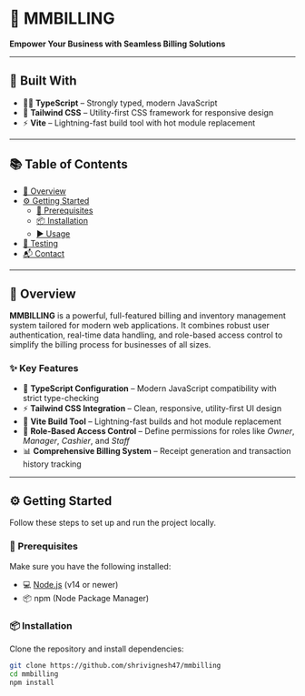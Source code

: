 # 💼 MMBILLING  
**Empower Your Business with Seamless Billing Solutions**

---

## 🚀 Built With

- 🧑‍💻 **TypeScript** – Strongly typed, modern JavaScript
- 🎨 **Tailwind CSS** – Utility-first CSS framework for responsive design
- ⚡ **Vite** – Lightning-fast build tool with hot module replacement

---

## 📚 Table of Contents

- [📖 Overview](#-overview)
- [⚙️ Getting Started](#-getting-started)
  - [🔧 Prerequisites](#-prerequisites)
  - [📦 Installation](#-installation)
  - [▶️ Usage](#️-usage)
- [🧪 Testing](#-testing)
- [📬 Contact](#-contact)

---

## 📖 Overview

**MMBILLING** is a powerful, full-featured billing and inventory management system tailored for modern web applications. It combines robust user authentication, real-time data handling, and role-based access control to simplify the billing process for businesses of all sizes.

### ✨ Key Features

- 🎨 **TypeScript Configuration** – Modern JavaScript compatibility with strict type-checking
- ⚡ **Tailwind CSS Integration** – Clean, responsive, utility-first UI design
- 🚀 **Vite Build Tool** – Lightning-fast builds and hot module replacement
- 🔑 **Role-Based Access Control** – Define permissions for roles like *Owner*, *Manager*, *Cashier*, and *Staff*
- 📊 **Comprehensive Billing System** – Receipt generation and transaction history tracking

---

## ⚙️ Getting Started

Follow these steps to set up and run the project locally.

### 🔧 Prerequisites

Make sure you have the following installed:

- 💻 [Node.js](https://nodejs.org/) (v14 or newer)
- 📦 npm (Node Package Manager)

### 📦 Installation

Clone the repository and install dependencies:

```bash
git clone https://github.com/shrivignesh47/mmbilling
cd mmbilling
npm install
